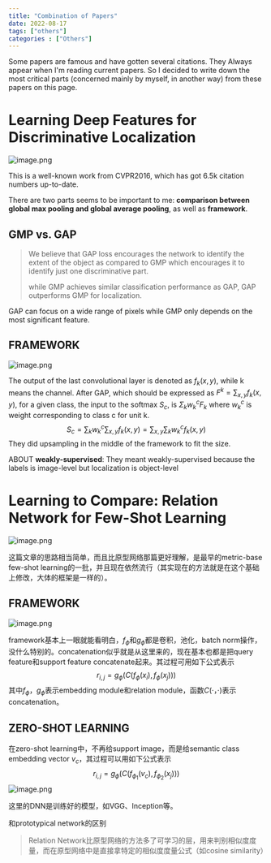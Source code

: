 ```yaml
---
title: "Combination of Papers"
date: 2022-08-17
tags: ["others"]
categories : ["Others"]
---
```


Some papers are famous and have gotten several citations. They Always appear when I'm reading current papers. So I decided to write down the most critical parts (concerned mainly by myself, in another way) from these papers on this page.

# Learning Deep Features for Discriminative Localization

![image.png](https://s2.loli.net/2022/08/17/xeEUAgGitC461Q7.png)

This is a well-known work from CVPR2016, which has got 6.5k citation numbers up-to-date.

There are two parts seems to be important to me: **comparison between global max pooling and global average pooling**, as well as **framework**.

## GMP vs. GAP

> We believe that GAP loss encourages the network to identify the extent of the object as compared to GMP which encourages it to identify just one discriminative part.
>
> while GMP achieves similar classification performance as GAP, GAP outperforms GMP for localization.

GAP can focus on a wide range of pixels while GMP only depends on the most significant feature.

## FRAMEWORK

![image.png](https://s2.loli.net/2022/08/17/g3qjOyweVAtlNR1.png)

The output of the last convolutional layer is denoted as $f_k(x,y)$, while k means the channel. After GAP, which should be expressed as $F^k = \sum_{x,y}f_k(x,y)$, for a given class, the input to the softmax $S_c$, is $\Sigma_kw_k^cF_k$ where $w_k^c$ is weight corresponding to class c for unit k. 
$$
S_c = \sum_kw_k^c\sum_{x,y} f_k(x,y) = \sum_{x,y}\sum_k w_k^cf_k(x,y)
$$
They did upsampling in the middle of the framework to fit the size.

ABOUT **weakly-supervised**: They meant weakly-supervised because the labels is image-level but localization is object-level



# Learning to Compare: Relation Network for Few-Shot Learning

![image.png](https://s2.loli.net/2022/08/20/mdSbWiDs8HYKRoJ.png)

这篇文章的思路相当简单，而且比原型网络那篇更好理解，是最早的metric-base few-shot learning的一批，并且现在依然流行（其实现在的方法就是在这个基础上修改，大体的框架是一样的）。

## FRAMEWORK

![image.png](https://s2.loli.net/2022/08/20/2fjUiYmbQ58cSTp.png)

framework基本上一眼就能看明白，$f_\phi$和$g_\phi$都是卷积，池化，batch norm操作，没什么特别的。concatenation似乎就是从这里来的，现在基本也都是把query feature和support feature concatenate起来。其过程可用如下公式表示
$$
r_{i,j} = g_\phi(C(f_\phi(x_i),f_\phi(x_j)))
$$
其中$f_{\phi}$，$g_{\phi}$表示embedding module和relation module，函数$C(·，·)$表示concatenation。

## ZERO-SHOT LEARNING

在zero-shot learning中，不再给support image，而是给semantic class embedding vector $v_c$，其过程可以用如下公式表示
$$
r_{i,j} = g_\phi(C(f_{\phi_1}(v_c),f_{\phi_2}(x_j)))
$$
![image.png](https://s2.loli.net/2022/08/20/zASjlHLM4GRkfJ1.png)

这里的DNN是训练好的模型，如VGG、Inception等。

和prototypical network的区别

> Relation Network比原型网络的方法多了可学习的层，用来判别相似度度量，而在原型网络中是直接拿特定的相似度度量公式（如cosine similarity）

